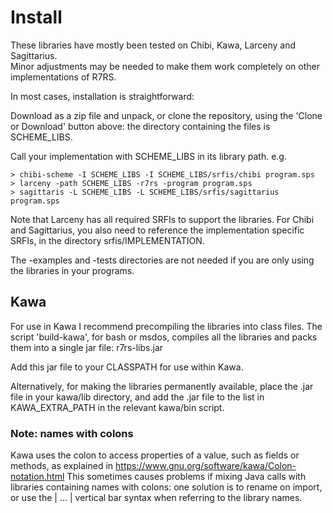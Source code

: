 # Install

These libraries have mostly been tested on Chibi, Kawa, Larceny and Sagittarius.  
Minor adjustments may be needed to make them work completely on other implementations of R7RS.

In most cases, installation is straightforward:

Download as a zip file and unpack, or clone the repository, using the 'Clone or Download'
button above: the directory containing the files is SCHEME_LIBS.

Call your implementation with SCHEME_LIBS in its library path.  e.g.

    > chibi-scheme -I SCHEME_LIBS -I SCHEME_LIBS/srfis/chibi program.sps
    > larceny -path SCHEME_LIBS -r7rs -program program.sps
    > sagittaris -L SCHEME_LIBS -L SCHEME_LIBS/srfis/sagittarius program.sps

Note that Larceny has all required SRFIs to support the libraries.  For Chibi and Sagittarius, 
you also need to reference the implementation specific SRFIs, in the directory srfis/IMPLEMENTATION.

The -examples and -tests directories are not needed if you are only using the libraries in 
your programs.

## Kawa

For use in Kawa I recommend precompiling the libraries into class files.  The
script 'build-kawa', for bash or msdos, compiles all the libraries and packs
them into a single jar file: r7rs-libs.jar

Add this jar file to your CLASSPATH for use within Kawa.

Alternatively, for making the libraries permanently available, place the .jar file in your 
kawa/lib directory, and add the .jar file to the list in KAWA_EXTRA_PATH in the relevant 
kawa/bin script.

### Note: names with colons

Kawa uses the colon to access properties of a value, such as fields or methods, 
as explained in   https://www.gnu.org/software/kawa/Colon-notation.html
This sometimes causes problems if mixing Java calls with libraries containing 
names with colons: one solution is to rename on import, or use the 
| ... | vertical bar syntax when referring to the library names.

